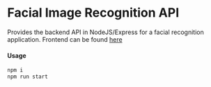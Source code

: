 # Facial Image Recognition API

Provides the backend API in NodeJS/Express for a facial recognition application. Frontend can be found [here](https://github.com/BillalPatel/facial-image-recognition-web)

#### Usage
```javascript
npm i
npm run start
```

